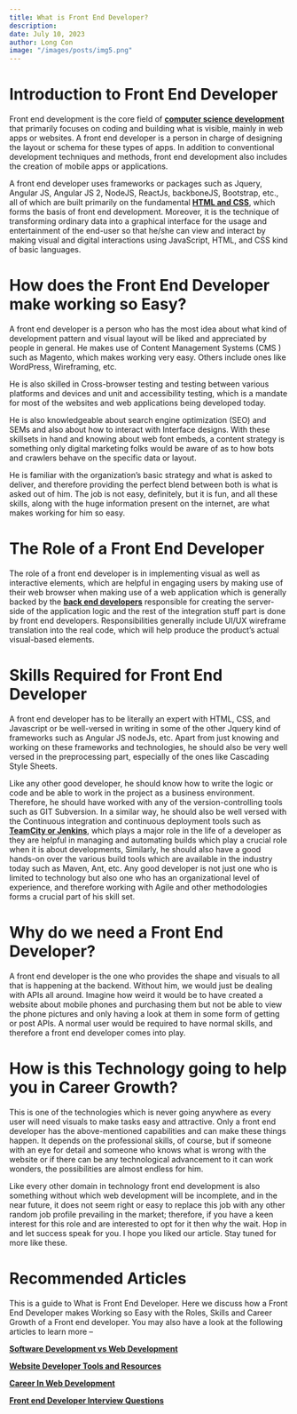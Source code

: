 ```yaml
---
title: What is Front End Developer?
description:
date: July 10, 2023
author: Long Con
image: "/images/posts/img5.png"
---
```


# Introduction to Front End Developer

Front end development is the core field of **[computer science development](https://www.educba.com/career-in-computer-science/)** that primarily focuses on coding and building what is visible, mainly in web apps or websites. A front end developer is a person in charge of designing the layout or schema for these types of apps. In addition to conventional development techniques and methods, front end development also includes the creation of mobile apps or applications.

A front end developer uses frameworks or packages such as Jquery, Angular JS, Angular JS 2, NodeJS, ReactJs, backboneJS, Bootstrap, etc., all of which are built primarily on the fundamental **[HTML and CSS](https://www.educba.com/html-vs-css/)**, which forms the basis of front end development. Moreover, it is the technique of transforming ordinary data into a graphical interface for the usage and entertainment of the end-user so that he/she can view and interact by making visual and digital interactions using JavaScript, HTML, and CSS kind of basic languages.

# How does the Front End Developer make working so Easy?

A front end developer is a person who has the most idea about what kind of development pattern and visual layout will be liked and appreciated by people in general. He makes use of Content Management Systems (CMS ) such as Magento, which makes working very easy. Others include ones like WordPress, Wireframing, etc.

He is also skilled in Cross-browser testing and testing between various platforms and devices and unit and accessibility testing, which is a mandate for most of the websites and web applications being developed today.

He is also knowledgeable about search engine optimization (SEO) and SEMs and also about how to interact with Interface designs. With these skillsets in hand and knowing about web font embeds, a content strategy is something only digital marketing folks would be aware of as to how bots and crawlers behave on the specific data or layout.

He is familiar with the organization’s basic strategy and what is asked to deliver, and therefore providing the perfect blend between both is what is asked out of him. The job is not easy, definitely, but it is fun, and all these skills, along with the huge information present on the internet, are what makes working for him so easy.

# The Role of a Front End Developer
The role of a front end developer is in implementing visual as well as interactive elements, which are helpful in engaging users by making use of their web browser when making use of a web application which is generally backed by the **[back end developers](https://www.educba.com/what-is-back-end-developer/)** responsible for creating the server-side of the application logic and the rest of the integration stuff part is done by front end developers. Responsibilities generally include UI/UX wireframe translation into the real code, which will help produce the product’s actual visual-based elements.

# Skills Required for Front End Developer

A front end developer has to be literally an expert with HTML, CSS, and Javascript or be well-versed in writing in some of the other Jquery kind of frameworks such as Angular JS nodeJs, etc. Apart from just knowing and working on these frameworks and technologies, he should also be very well versed in the preprocessing part, especially of the ones like Cascading Style Sheets.

Like any other good developer, he should know how to write the logic or code and be able to work in the project as a business environment. Therefore, he should have worked with any of the version-controlling tools such as GIT Subversion. In a similar way, he should also be well versed with the Continuous integration and continuous deployment tools such as **[TeamCity or Jenkins](https://www.educba.com/jenkins-vs-teamcity/)**, which plays a major role in the life of a developer as they are helpful in managing and automating builds which play a crucial role when it is about developments, Similarly, he should also have a good hands-on over the various build tools which are available in the industry today such as Maven, Ant, etc. Any good developer is not just one who is limited to technology but also one who has an organizational level of experience, and therefore working with Agile and other methodologies forms a crucial part of his skill set.

# Why do we need a Front End Developer?

A front end developer is the one who provides the shape and visuals to all that is happening at the backend. Without him, we would just be dealing with APIs all around. Imagine how weird it would be to have created a website about mobile phones and purchasing them but not be able to view the phone pictures and only having a look at them in some form of getting or post APIs. A normal user would be required to have normal skills, and therefore a front end developer comes into play.

# How is this Technology going to help you in Career Growth?

This is one of the technologies which is never going anywhere as every user will need visuals to make tasks easy and attractive. Only a front end developer has the above-mentioned capabilities and can make these things happen. It depends on the professional skills, of course, but if someone with an eye for detail and someone who knows what is wrong with the website or if there can be any technological advancement to it can work wonders, the possibilities are almost endless for him.

Like every other domain in technology front end development is also something without which web development will be incomplete, and in the near future, it does not seem right or easy to replace this job with any other random job profile prevailing in the market; therefore, if you have a keen interest for this role and are interested to opt for it then why the wait. Hop in and let success speak for you. I hope you liked our article. Stay tuned for more like these.

# Recommended Articles

This is a guide to What is Front End Developer. Here we discuss how a Front End Developer makes Working so Easy with the Roles, Skills and Career Growth of a Front end developer. You may also have a look at the following articles to learn more –

**[Software Development vs Web Development](https://www.educba.com/software-development-vs-web-development/)**

**[Website Developer Tools and Resources](https://www.educba.com/website-developer-tools/)**

**[Career In Web Development](https://www.educba.com/career-in-web-development/)**

**[Front end Developer Interview Questions](https://www.educba.com/front-end-developer-interview-questions/)**
